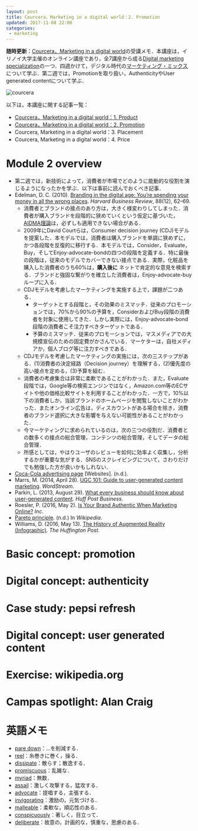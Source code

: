```yaml
---
layout: post
title: Courcera，Marketing in a digital world：2. Promotion
updated: 2017-11-08 22:00
categories:
 - marketing
---
```


**随時更新**：[Courcera，Marketing in a digital world](https://www.coursera.org/learn/marketing-digital)の受講メモ．本講座は，イリノイ大学主催のオンライン講座であり，全7講座から成る[Digital marketing specialization](https://www.coursera.org/specializations/digital-marketing)の一つ．四週かけて，デジタル時代の[マーケティング・ミックス](https://ja.wikipedia.org/wiki/%E3%83%9E%E3%83%BC%E3%82%B1%E3%83%86%E3%82%A3%E3%83%B3%E3%82%B0%E3%83%9F%E3%83%83%E3%82%AF%E3%82%B9)について学ぶ．第二週では，Promotionを取り扱い，AuthenticityやUser generated contentについて学ぶ．

![courcera]({{site.baseurl}}/images/2017-11-18-courcera.png)

以下は，本講座に関する記事一覧：
* [Courcera，Marketing in a digital world：1. Product](https://haltaro.github.io/2017/11/08/digital-marketing-1)
* [Courcera，Marketing in a digital world：2. Promotion](https://haltaro.github.io/2017/11/25/digital-marketing-2)
* Courcera, Marketing in a digital world：3. Placement
* Courcera, Marketing in a digital world：4. Price

# Module 2 overview

* 第二週では，新技術によって，消費者が市場でどのように能動的な役割を演じるようになったかを学ぶ．以下は事前に読んでおくべき記事．
* Edelman, D. C. (2010). [Branding in the digital age: You’re spending your money in all the wrong places](https://hbr.org/2010/12/branding-in-the-digital-age-youre-spending-your-money-in-all-the-wrong-places). *Harvard Business Review*, 88(12), 62–69.
  * 消費者とブランドの接点のあり方は，大きく様変わりしてしまった．消費者が購入ブランドを段階的に狭めていくという仮定に基づいた，[AIDMA理論](https://next.rikunabi.com/journal/entry/20161101_S8)は，必ずしも適用できない場合がある．
  * 2009年にDavid Courtらは，Consumer decision journey (CDJ)モデルを提案した．本モデルでは，消費者は購入ブランドを単調に狭めずに，かつ各段階を反復的に移行する．本モデルでは，Consider，Evaluate，Buy，そしてEnjoy-advocate-bondの四つの段階を定義する．特に最後の段階は，従来のモデルでカバーできない接点である．実際，化粧品を購入した消費者のうち60%は，**購入後に** ネットで肯定的な意見を検索する．ブランドと強固な繋がりを確立した消費者は，Enjoy-advocate-buyループに入る．
  * CDJモデルを考慮したマーケティングを実施する上で，課題が二つある．
    * ターゲットとする段階と，その効果のミスマッチ．従来のプロモーションでは，70%から90%の予算を，ConsiderおよびBuy段階の消費者を対象に使用してきた．しかし実際には，Enjoy-advocate-bond段階の消費者こそ注力すべきターゲットである．
    * 予算のミスマッチ．従来のプロモーションでは，マスメディアでの大規模宣伝のための固定費がかさんでいる．マーケターは，自社メディアか，個人ブログ等に注力すべきである．
  * CDJモデルを考慮したマーケティングの実施には，次の三ステップがある．(1)消費者の決定経路（Decision journey）を理解する，(2)優先度の高い接点を定める，(3)予算を組む．
  * 消費者の考慮集合は非常に柔軟であることがわかった．また，Evaluate段階では，Google等の検索エンジンではなく，Amazon.com等のECサイトや他の価格比較サイトを利用することがわかった．一方で，10%以下の消費者しか，当該ブランドのホームページを閲覧しないことがわかった．またオンライン広告は，ディスカウントがある場合を除き，消費者のブランド選択に大きな影響を与えない可能性があることがわかった．
  * 今マーケティングに求められているのは，次の三つの役割だ．消費者との数多くの接点の総合管理，コンテンツの総合管理，そしてデータの総合管理．
  * 所感としては，やはりユーザのレビューを如何に効率よく収集し，分析するかが重要な気がする．SNSのスクレイピングについて，さわりだけでも勉強した方が良いかもしれない．
* [Coca-Cola advertising page](http://www.coca-colacompany.com/history/advertising) [Websites]. (n.d.).
* Marrs, M. (2014, April 28). [UGC 101: Guide to user-generated content marketing](http://www.wordstream.com/blog/ws/2014/04/28/user-generated-content). *WordStream*.
* Parkin, L. (2013, August 29). [What every business should know about user-generated content](https://www.huffingtonpost.com/lisa-parkin/how-to-use-user-generated-content_b_3818827.html). *Huff Post Business*.
* Roesler, P. (2016, May 2). [Is Your Brand Authentic When Marketing Online?](https://www.inc.com/peter-roesler/is-your-brand-authentic-when-marketing-online.html) *Inc*.
* [Pareto principle](https://en.wikipedia.org/wiki/Pareto_principle). (n.d.) In *Wikipedia*.
* Williams, D. (2016, May 13). [The History of Augmented Reality (Infographic)](https://www.huffingtonpost.com/dennis-williams-ii/the-history-of-augmented-_b_9955048.html?utm_medium=email&utm_source=other&utm_campaign=opencourse.FDKAdNsuEeSEcyIAC2mPOQ.announcements~opencourse.FDKAdNsuEeSEcyIAC2mPOQ.V3aMLQJDEeaFRBL8xcPRow). *The Huffington Post*.


# Basic concept: promotion

# Digital concept: authenticity

# Case study: pepsi refresh

# Digital concept: user generated content

# Exercise: wikipedia.org

# Campas spotlight: Alan Craig

# 英語メモ

* [pare down](https://eow.alc.co.jp/search?q=pare+down)：…を削減する．
* [reel](https://ejje.weblio.jp/content/reel)：糸巻きに巻く，操る．
* [dissipate](https://ejje.weblio.jp/content/dissipate)：散らす；散逸する．
* [promiscuous](https://ejje.weblio.jp/content/promiscuous)：乱雑な．
* [myriad](https://ejje.weblio.jp/content/myriad)：無数．
* [assail](https://ejje.weblio.jp/content/assail)：激しく攻撃する，猛攻する．
* [advocate](https://ejje.weblio.jp/content/advocate)：提唱する，主張する．
* [invigorating](https://ejje.weblio.jp/content/invigorating)：激励の，元気づける．
* [malleable](https://ejje.weblio.jp/content/malleable)：柔軟な，順応性のある．
* [conspicuously](https://ejje.weblio.jp/content/conspicuously)：著しく，目立って．
* [deliberate](https://ejje.weblio.jp/content/deliberate)：故意の，計画的な，慎重な，思慮のある．
